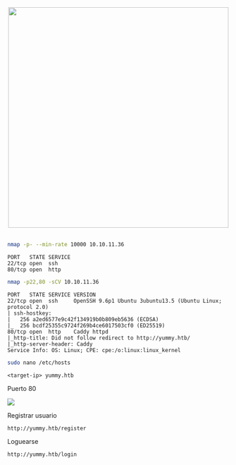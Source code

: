 <div align=center>
  <img src="https://github.com/user-attachments/assets/a475c06b-f2dc-4c07-91d7-bf7e2bcaa6d4" width="500">
</div>

<br>

```bash
nmap -p- --min-rate 10000 10.10.11.36
```

```plaintext
PORT   STATE SERVICE
22/tcp open  ssh
80/tcp open  http
```

```bash
nmap -p22,80 -sCV 10.10.11.36
```

```plaintext
PORT   STATE SERVICE VERSION
22/tcp open  ssh     OpenSSH 9.6p1 Ubuntu 3ubuntu13.5 (Ubuntu Linux; protocol 2.0)
| ssh-hostkey: 
|   256 a2ed6577e9c42f134919b0b809eb5636 (ECDSA)
|_  256 bcdf25355c9724f269b4ce6017503cf0 (ED25519)
80/tcp open  http    Caddy httpd
|_http-title: Did not follow redirect to http://yummy.htb/
|_http-server-header: Caddy
Service Info: OS: Linux; CPE: cpe:/o:linux:linux_kernel
```

```bash
sudo nano /etc/hosts
```

```plaintext
<target-ip> yummy.htb
```

Puerto 80

<img src="https://github.com/user-attachments/assets/71d7e123-b806-4672-8c5c-5e70935b6ef3">

Registrar usuario

```plaintext
http://yummy.htb/register
```

Loguearse

```plaintext
http://yummy.htb/login
```
